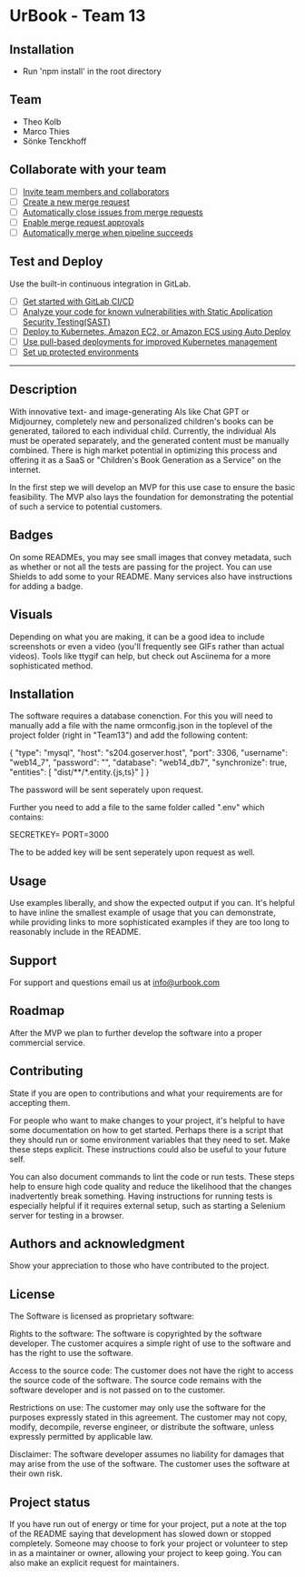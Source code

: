 # UrBook - Team 13

## Installation
- Run 'npm install' in the root directory

## Team
- Theo Kolb
- Marco Thies
- Sönke Tenckhoff


## Collaborate with your team

- [ ] [Invite team members and collaborators](https://docs.gitlab.com/ee/user/project/members/)
- [ ] [Create a new merge request](https://docs.gitlab.com/ee/user/project/merge_requests/creating_merge_requests.html)
- [ ] [Automatically close issues from merge requests](https://docs.gitlab.com/ee/user/project/issues/managing_issues.html#closing-issues-automatically)
- [ ] [Enable merge request approvals](https://docs.gitlab.com/ee/user/project/merge_requests/approvals/)
- [ ] [Automatically merge when pipeline succeeds](https://docs.gitlab.com/ee/user/project/merge_requests/merge_when_pipeline_succeeds.html)

## Test and Deploy

Use the built-in continuous integration in GitLab.

- [ ] [Get started with GitLab CI/CD](https://docs.gitlab.com/ee/ci/quick_start/index.html)
- [ ] [Analyze your code for known vulnerabilities with Static Application Security Testing(SAST)](https://docs.gitlab.com/ee/user/application_security/sast/)
- [ ] [Deploy to Kubernetes, Amazon EC2, or Amazon ECS using Auto Deploy](https://docs.gitlab.com/ee/topics/autodevops/requirements.html)
- [ ] [Use pull-based deployments for improved Kubernetes management](https://docs.gitlab.com/ee/user/clusters/agent/)
- [ ] [Set up protected environments](https://docs.gitlab.com/ee/ci/environments/protected_environments.html)

***

## Description
With innovative text- and image-generating AIs like Chat GPT or Midjourney, completely new and personalized children's books can be generated, tailored to each individual child. 
Currently, the individual AIs must be operated separately, and the generated content must be manually combined. 
There is high market potential in optimizing this process and offering it as a SaaS or "Children's Book Generation as a Service" on the internet.

In the first step we will develop an MVP for this use case to ensure the basic feasibility. 
The MVP also lays the foundation for demonstrating the potential of such a service to potential customers.

## Badges
On some READMEs, you may see small images that convey metadata, such as whether or not all the tests are passing for the project. You can use Shields to add some to your README. Many services also have instructions for adding a badge.

## Visuals
Depending on what you are making, it can be a good idea to include screenshots or even a video (you'll frequently see GIFs rather than actual videos). Tools like ttygif can help, but check out Asciinema for a more sophisticated method.

## Installation

The software requires a database conenction. 
For this you will need to manually add a file with the name ormconfig.json in the toplevel of the project folder (right in "Team13") and add the following content:

{
  "type": "mysql",
  "host": "s204.goserver.host",
  "port": 3306,
  "username": "web14_7",
  "password": "",
  "database": "web14_db7",
  "synchronize": true,
  "entities": [
    "dist/**/*.entity.{js,ts}"
  ]
}

The password will be sent seperately upon request.

Further you need to add a file to the same folder called ".env" which contains:

SECRETKEY=
PORT=3000

The to be added key will be sent seperately upon request as well.

## Usage
Use examples liberally, and show the expected output if you can. It's helpful to have inline the smallest example of usage that you can demonstrate, while providing links to more sophisticated examples if they are too long to reasonably include in the README.

## Support
For support and questions email us at info@urbook.com

## Roadmap
After the MVP we plan to further develop the software into a proper commercial service.

## Contributing
State if you are open to contributions and what your requirements are for accepting them.

For people who want to make changes to your project, it's helpful to have some documentation on how to get started. Perhaps there is a script that they should run or some environment variables that they need to set. Make these steps explicit. These instructions could also be useful to your future self.

You can also document commands to lint the code or run tests. These steps help to ensure high code quality and reduce the likelihood that the changes inadvertently break something. Having instructions for running tests is especially helpful if it requires external setup, such as starting a Selenium server for testing in a browser.

## Authors and acknowledgment
Show your appreciation to those who have contributed to the project.

## License
The Software is licensed as proprietary software:

Rights to the software: The software is copyrighted by the software developer. The customer acquires a simple right of use to the software and has the right to use the software.

Access to the source code: The customer does not have the right to access the source code of the software. The source code remains with the software developer and is not passed on to the customer.

Restrictions on use: The customer may only use the software for the purposes expressly stated in this agreement. The customer may not copy, modify, decompile, reverse engineer, or distribute the software, unless expressly permitted by applicable law.

Disclaimer: The software developer assumes no liability for damages that may arise from the use of the software. The customer uses the software at their own risk.

## Project status
If you have run out of energy or time for your project, put a note at the top of the README saying that development has slowed down or stopped completely. Someone may choose to fork your project or volunteer to step in as a maintainer or owner, allowing your project to keep going. You can also make an explicit request for maintainers.